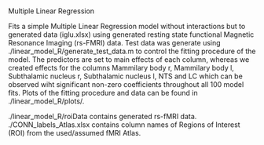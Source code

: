 <br> Multiple Linear Regression </br>

Fits a simple Multiple Linear Regression model without interactions but to generated data (iglu.xlsx) using generated resting state functional Magnetic Resonance Imaging (rs-FMRI) data.
Test data was generate using ./linear_model_R/generate_test_data.m to control the fitting procedure of the model.
The predictors are set to main effects of each column, whereas we created effects for the columns Mammilary body r, Mammilary body l, Subthalamic nucleus r, Subthalamic nucleus l, NTS and LC which can be observed wiht significant non-zero coefficients throughout all 100 model fits.
Plots of the fitting procedure and data can be found in ./linear_model_R/plots/.

./linear_model_R/roiData contains generated rs-fMRI data.
./CONN_labels_Atlas.xlsx contains column names of Regions of Interest (ROI) from the used/assumed fMRI Atlas. 

